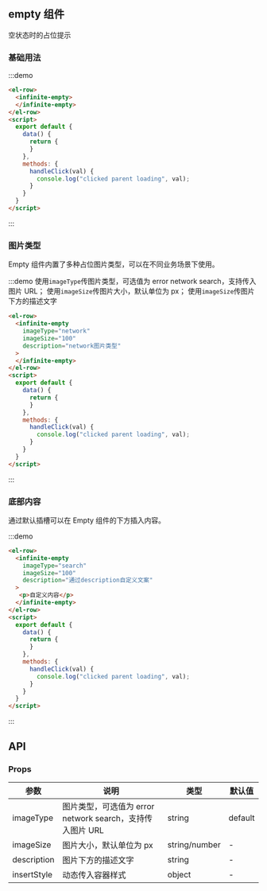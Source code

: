 ## empty 组件

空状态时的占位提示

### 基础用法

:::demo


```html
<el-row>  
  <infinite-empty>
  </infinite-empty>
</el-row>
<script>
  export default {
    data() {
      return {
      }
    },
    methods: {
      handleClick(val) {
        console.log("clicked parent loading", val);
      }
    }
  }
</script>
```

:::

### 图片类型

Empty 组件内置了多种占位图片类型，可以在不同业务场景下使用。

:::demo 使用`imageType`传图片类型，可选值为 error network search，支持传入图片 URL； 使用`imageSize`传图片大小，默认单位为 px； 使用`imageSize`传图片下方的描述文字


```html
<el-row>  
  <infinite-empty
    imageType="network"
    imageSize="100"
    description="network图片类型"
  >
  </infinite-empty>
</el-row>
<script>
  export default {
    data() {
      return {
      }
    },
    methods: {
      handleClick(val) {
        console.log("clicked parent loading", val);
      }
    }
  }
</script>
```

:::


### 底部内容

通过默认插槽可以在 Empty 组件的下方插入内容。

:::demo 


```html
<el-row>  
  <infinite-empty
    imageType="search"
    imageSize="100"
    description="通过description自定义文案"
  >
   <p>自定义内容</p>
  </infinite-empty>
</el-row>
<script>
  export default {
    data() {
      return {
      }
    },
    methods: {
      handleClick(val) {
        console.log("clicked parent loading", val);
      }
    }
  }
</script>
```

:::


## API

### Props

| 参数 | 说明 | 类型 | 默认值 |
| --- | --- | --- | --- |
| imageType | 图片类型，可选值为 error network search，支持传入图片 URL | string | default |
| imageSize | 图片大小，默认单位为 px | string/number | - |
| description | 图片下方的描述文字 | string | - |
| insertStyle | 动态传入容器样式 | object | - |